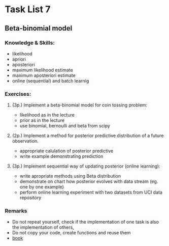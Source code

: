 # Task List 7
## Beta-binomial model

### Knowledge & Skills:
- likelihood
- apriori
- aposteriori
- maximum likelihood estimate
- maximum aposteriori estimate
- online (sequential) and batch learnig

### Exercises:

1. (3p.) Implement a beta-binomial model for coin tossing problem:
    - likelihood as in the lecture
    - prior as in the lecture
    - use binomial, bernoulli and beta from scipy

2. (2p.) Implement a method for posterior predictive distribution of a future observation.
    - appropriate calulation of posterior predictive
    - write example demonstrating prediction
    
3. (3p.) Implement sequential way of updating posterior (online learning):
    - write apropriate methods using Beta distribution
    - demonstrate on chart how posterior evolves with data stream (eg. one by one example)
    - perform online learning experiment with two datasets from UCI data repository
    
### Remarks
 - Do not repeat yourself, check if the implementation of one task is also the implementation of others,
 - Do not copy your code, create functions and reuse them
 - [book](https://github.com/jonesgithub/book-1/blob/master/ML%20Machine%20Learning-A%20Probabilistic%20Perspective.pdf)
